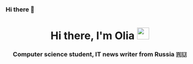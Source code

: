 ### Hi there 👋

<h1 align="center">Hi there, I'm Olia 
<img src="https://github.com/blackcater/blackcater/raw/main/images/Hi.gif" height="32"/></h1>
<h3 align="center">Computer science student, IT news writer from Russia 🇷🇺</h3>

<!--
**JoFNash/JoFNash** is a ✨ _special_ ✨ repository because its `README.md` (this file) appears on your GitHub profile.

Here are some ideas to get you started:

- 🔭 I’m currently working on ...
- 🌱 I’m currently learning with the help of docs.github.com
- 🤔 I’m looking for help with ...
- 💬 Ask me about ...
- 📫 How to reach me: olga.l6647@gmail.com
- 😄 Pronouns: ...
- ⚡ Fun fact: ...
-->
